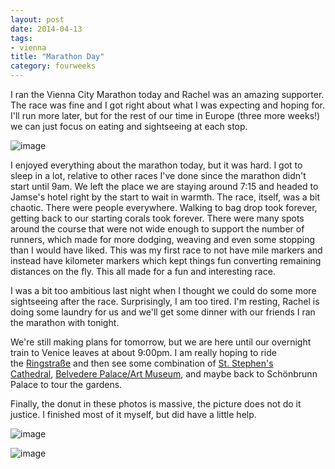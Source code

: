 ```yaml
---
layout: post
date: 2014-04-13
tags:
- vienna
title: "Marathon Day"
category: fourweeks
---
```

<p>I ran the Vienna City Marathon today and Rachel was an amazing supporter. The race was fine and I got right about what I was expecting and hoping for. I'll run more later, but for the rest of our time in Europe (three more weeks!) we can just focus on eating and sightseeing at each stop.</p>
<p><img alt="image" src="/images/4f17fe6d1484e466d58c5fa4c0a12a6a4d490a3375f99b1f17f95664542ec45d.jpg" /></p>
<p></p>
<p>I enjoyed everything about the marathon today, but it was hard. I got to sleep in a lot, relative to other races I've done since the marathon didn't start until 9am. We left the place we are staying around 7:15 and headed to Jamse's hotel right by the start to wait in warmth. The race, itself, was a bit chaotic. There were people everywhere. Walking to bag drop took forever, getting back to our starting corals took forever. There were many spots around the course that were not wide enough to support the number of runners, which made for more dodging, weaving and even some stopping than I would have liked. This was my first race to not have mile markers and instead have kilometer markers which kept things fun converting remaining distances on the fly. This all made for a fun and interesting race.</p>
<p>I was a bit too ambitious last night when I thought we could do some more sightseeing after the race. Surprisingly, I am too tired. I'm resting, Rachel is doing some laundry for us and we'll get some dinner with our friends I ran the marathon with tonight.</p>
<p>We're still making plans for tomorrow, but we are here until our overnight train to Venice leaves at about 9:00pm. I am really hoping to ride the&nbsp;<a href="http://en.wikipedia.org/wiki/Ringstra%C3%9Fe">Ringstra&szlig;e</a>&nbsp;and then see some combination of&nbsp;<a href="http://en.wikipedia.org/wiki/St._Stephen's_Cathedral,_Vienna">St. Stephen's Cathedral</a>,&nbsp;<a href="http://en.wikipedia.org/wiki/Belvedere,_Vienna">Belvedere Palace/Art Museum</a>, and maybe back to&nbsp;Sch&ouml;nbrunn Palace to tour the gardens.</p>
<p>Finally, the donut in these photos is massive, the picture does not do it justice. I finished most of it myself, but did have a little help.</p>
<p><img alt="image" src="/images/8fe17786eb96f2fd497e60d40dd771f70afc315566be0e8cc77c2e2a7a9075ac.jpg" /></p>
<p></p>
<p><img alt="image" src="/images/28ff030678f18fd287c12703a1df613fec8de4b8210ed503f53c7b3e4ea3bfba.jpg" /></p>
